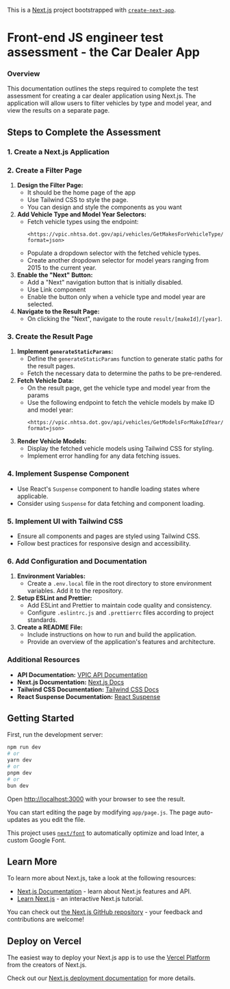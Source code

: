This is a [Next.js](https://nextjs.org/) project bootstrapped with [`create-next-app`](https://github.com/vercel/next.js/tree/canary/packages/create-next-app).

# Front-end JS engineer test assessment - the Car Dealer App

### Overview

This documentation outlines the steps required to complete the test assessment for creating a car dealer application using Next.js. The application will allow users to filter vehicles by type and model year, and view the results on a separate page.

## Steps to Complete the Assessment

### 1. Create a Next.js Application

### 2. Create a Filter Page

1. **Design the Filter Page:**
   - It should be the home page of the app
   - Use Tailwind CSS to style the page.
   - You can design and style the components as you want
2. **Add Vehicle Type and Model Year Selectors:**
   - Fetch vehicle types using the endpoint:
     ```
     <https://vpic.nhtsa.dot.gov/api/vehicles/GetMakesForVehicleType/car?format=json>
     ```
   - Populate a dropdown selector with the fetched vehicle types.
   - Create another dropdown selector for model years ranging from 2015 to the current year.
3. **Enable the "Next" Button:**
   - Add a "Next" navigation button that is initially disabled.
   - Use Link component
   - Enable the button only when a vehicle type and model year are selected.
4. **Navigate to the Result Page:**
   - On clicking the "Next", navigate to the route `result/[makeId]/[year]`.

### 3. Create the Result Page

1. **Implement `generateStaticParams`:**
   - Define the `generateStaticParams` function to generate static paths for the result pages.
   - Fetch the necessary data to determine the paths to be pre-rendered.
2. **Fetch Vehicle Data:**
   - On the result page, get the vehicle type and model year from the params
   - Use the following endpoint to fetch the vehicle models by make ID and model year:
     ```
     <https://vpic.nhtsa.dot.gov/api/vehicles/GetModelsForMakeIdYear/makeId/{makeId}/modelyear/{year}?format=json>

     ```
3. **Render Vehicle Models:**
   - Display the fetched vehicle models using Tailwind CSS for styling.
   - Implement error handling for any data fetching issues.

### 4. Implement Suspense Component

- Use React's `Suspense` component to handle loading states where applicable.
- Consider using `Suspense` for data fetching and component loading.

### 5. Implement UI with Tailwind CSS

- Ensure all components and pages are styled using Tailwind CSS.
- Follow best practices for responsive design and accessibility.

### 6. Add Configuration and Documentation

1. **Environment Variables:**
   - Create a `.env.local` file in the root directory to store environment variables. Add it to the repository.
2. **Setup ESLint and Prettier:**
   - Add ESLint and Prettier to maintain code quality and consistency.
   - Configure `.eslintrc.js` and `.prettierrc` files according to project standards.
3. **Create a README File:**
   - Include instructions on how to run and build the application.
   - Provide an overview of the application's features and architecture.

### Additional Resources

- **API Documentation:** [VPIC API Documentation](https://vpic.nhtsa.dot.gov/api/?ref=public_apis)
- **Next.js Documentation:** [Next.js Docs](https://nextjs.org/docs)
- **Tailwind CSS Documentation:** [Tailwind CSS Docs](https://tailwindcss.com/docs)
- **React Suspense Documentation:** [React Suspense](https://react.dev/reference/react/Suspense)

## Getting Started

First, run the development server:

```bash
npm run dev
# or
yarn dev
# or
pnpm dev
# or
bun dev
```

Open [http://localhost:3000](http://localhost:3000) with your browser to see the result.

You can start editing the page by modifying `app/page.js`. The page auto-updates as you edit the file.

This project uses [`next/font`](https://nextjs.org/docs/basic-features/font-optimization) to automatically optimize and load Inter, a custom Google Font.

## Learn More

To learn more about Next.js, take a look at the following resources:

- [Next.js Documentation](https://nextjs.org/docs) - learn about Next.js features and API.
- [Learn Next.js](https://nextjs.org/learn) - an interactive Next.js tutorial.

You can check out [the Next.js GitHub repository](https://github.com/vercel/next.js/) - your feedback and contributions are welcome!

## Deploy on Vercel

The easiest way to deploy your Next.js app is to use the [Vercel Platform](https://vercel.com/new?utm_medium=default-template&filter=next.js&utm_source=create-next-app&utm_campaign=create-next-app-readme) from the creators of Next.js.

Check out our [Next.js deployment documentation](https://nextjs.org/docs/deployment) for more details.
